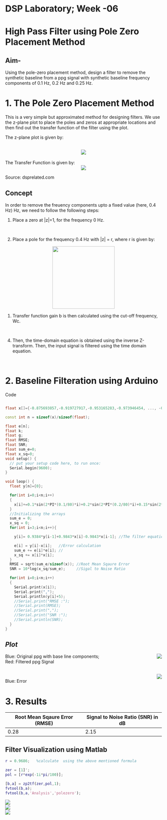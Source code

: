 # **DSP Laboratory; Week -06**
# High Pass Filter using Pole Zero Placement Method
## Aim-

Using the pole-zero placement method, design a filter to remove the synthetic baseline from a ppg signal with synthetic baseline frequency components of 0.1 Hz, 0.2 Hz and 0.25 Hz. 

# **1. The Pole Zero Placement Method**

This is a very simple but approximated method for designing filters. We use the z-plane plot to place the poles and zeros at appropriate locations and then find out the transfer function of the filter using the plot.

The z-plane plot is given by:

</br>

<center>
<img src="gifs\pzplace.png">
</center>


</br>
The Transfer Function is given by:

<center>
<img src="gifs\tf.png">
</center>

Source: dsprelated.com

## Concept

In order to remove the freuency components upto a fixed value (here, 0.4 Hz) Hz, we need to follow the following steps:

1. Place a zero at |z|=1, for the frequency 0 Hz.
   
   </br>

2. Place a pole for the frequency 0.4 Hz with |z| = r, where r is given by:
   
<center>

<img src="equations\r.JPG" width="200">

</center>

1. Transfer function gain b is then calculated using the cut-off frequency, Wc.

</br>

4. Then, the time-domain equation is obtained using the inverse Z-transform. Then, the input signal is filtered using the time domain equation.
   
</br>

# **2. Baseline Filteration using Arduino**

Code

``` cpp

float x[]={-0.875693857,-0.919727917,-0.953165283,-0.973946454, ..., -0.99913659,-1,-0.999465027,-0.985283842,}

const int n = sizeof(x)/sizeof(float);

float e[n];
float k;
float g;
float RMSE;
float SNR;
float sum_e=0;
float x_sq=0;
void setup() {
  // put your setup code here, to run once:
  Serial.begin(9600);
}

void loop() {
  float y[n]={0};

  for(int i=0;i<n;i++)
  {
    x[i]+=0.1*sin(2*PI*(0.1/80)*i)+0.2*sin(2*PI*(0.2/80)*i)+0.15*sin(2*PI*(0.25/80)*i); //Synthetic Baseline component
  }
  //Initializing the arrays
  sum_e = 0;
  x_sq = 0;
  for(int i=3;i<n;i++){

    y[i]= 0.9384*y[i-1]+0.9843*x[i]-0.9843*x[i-1]; //The filter equation

    e[i] = y[i]-x[i];   //Error calculation
    sum_e += e[i]*e[i]; //
    x_sq += x[i]*x[i];
  }
  RMSE = sqrt(sum_e/sizeof(x)); //Root Mean Sqaure Error 
  SNR = 10*log(x_sq/sum_e);     //Sigal to Noise Ratio

  for(int i=0;i<n;i++)
  {
    Serial.print(x[i]);
    Serial.print(",");
    Serial.println(y[i]+5);
    //Serial.print("RMSE :");
    //Serial.print(RMSE);
    //Serial.print(",");
    //Serial.print("SNR :");
    //Serial.println(SNR);
  }
}
```
## *Plot*

<img style="float: right;" src="gifs\ppg.gif">

Blue:  Original ppg with base line components;
</br>
Red: Filtered ppg Signal

</br>

<img style="float: right;" src="gifs\error.gif">

Blue: Error

# **3. Results**

| Root Mean Sqaure Error (RMSE)|  Signal to Noise Ratio (SNR) in dB | 
| ----------- | ----------- | 
|        0.28 |    2.15   | 



## Filter Visualization using Matlab 

``` matlab
r = 0.9686;   %calculate  using the above mentioned formula

zer = [1]'; 
pol = [r*exp(-1i*pi/100)];

[b,a] = zp2tf(zer,pol,1);
fvtool(b,a);
fvtool(b,a,'Analysis','polezero');
```
<img src="gifs\pole_zero.png">

</br>

<img src="gifs\magnitude.png">

</br>

<img src="gifs\phase.png">
</br>
